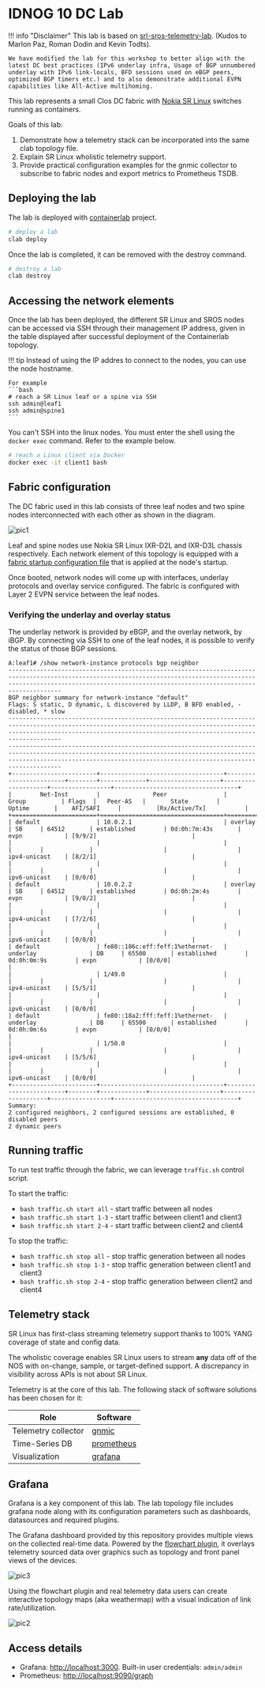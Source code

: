 # IDNOG 10 DC Lab

!!! info "Disclaimer"
    This lab is based on [srl-sros-telemetry-lab](https://github.com/srl-labs/srl-sros-telemetry-lab). (Kudos to Marlon Paz, Roman Dodin and Kevin Todts). 
    
    We have modified the lab for this workshop to better align with the latest DC best practices (IPv6 underlay infra, Usage of BGP unnumbered underlay with IPv6 link-locals, BFD sessions used on eBGP peers, optimized BGP timers etc.) and to also demonstrate additional EVPN capabilities like All-Active multihoming.

This lab represents a small Clos DC fabric with [Nokia SR Linux](https://learn.srlinux.dev/) switches running as containers.

Goals of this lab:

1. Demonstrate how a telemetry stack can be incorporated into the same clab topology file.
2. Explain SR Linux wholistic telemetry support.
3. Provide practical configuration examples for the gnmic collector to subscribe to fabric nodes and export metrics to Prometheus TSDB.

## Deploying the lab

The lab is deployed with [containerlab](https://containerlab.dev) project.

```bash
# deploy a lab
clab deploy
```

Once the lab is completed, it can be removed with the destroy command.

```bash
# destroy a lab
clab destroy
```

## Accessing the network elements

Once the lab has been deployed, the different SR Linux and SROS nodes can be accessed via SSH through their management IP address, given in the table displayed after successful deployment of the Containerlab topology.

!!! tip
    Instead of using the IP addres to connect to the nodes, you can use the node hostname.

    For example
    ```bash
    # reach a SR Linux leaf or a spine via SSH
    ssh admin@leaf1
    ssh admin@spine1
    ```

You can't SSH into the linux nodes. You must enter the shell using the `docker exec` command. Refer to the example below.


```bash
# reach a Linux client via Docker
docker exec -it client1 bash
```

## Fabric configuration

The DC fabric used in this lab consists of three leaf nodes and two spine nodes interconnected with each other as shown in the diagram.

![pic1](../idnog10-workshop-topology.png)

Leaf and spine nodes use Nokia SR Linux IXR-D2L and IXR-D3L chassis respectively. Each network element of this topology is equipped with a [fabric startup configuration file](configs/fabric) that is applied at the node's startup.

Once booted, network nodes will come up with interfaces, underlay protocols and overlay service configured. The fabric is configured with Layer 2 EVPN service between the leaf nodes.

### Verifying the underlay and overlay status

The underlay network is provided by eBGP, and the overlay network, by iBGP. By connecting via SSH to one of the leaf nodes, it is possible to verify the status of those BGP sessions.

```
A:leaf1# /show network-instance protocols bgp neighbor
---------------------------------------------------------------------------------------------------------------------------------------------------------------------------------------------------------------------------------
BGP neighbor summary for network-instance "default"
Flags: S static, D dynamic, L discovered by LLDP, B BFD enabled, - disabled, * slow
---------------------------------------------------------------------------------------------------------------------------------------------------------------------------------------------------------------------------------
---------------------------------------------------------------------------------------------------------------------------------------------------------------------------------------------------------------------------------
+------------------------+-----------------------------------+------------------------+--------+-------------+--------------------+--------------------+-----------------+-----------------------------------+
|        Net-Inst        |               Peer                |         Group          | Flags  |   Peer-AS   |       State        |       Uptime       |    AFI/SAFI     |          [Rx/Active/Tx]           |
+========================+===================================+========================+========+=============+====================+====================+=================+===================================+
| default                | 10.0.2.1                          | overlay                | SB     | 64512       | established        | 0d:0h:7m:43s       | evpn            | [9/9/2]                           |
|                        |                                   |                        |        |             |                    |                    | ipv4-unicast    | [8/2/1]                           |
|                        |                                   |                        |        |             |                    |                    | ipv6-unicast    | [0/0/0]                           |
| default                | 10.0.2.2                          | overlay                | SB     | 64512       | established        | 0d:0h:2m:4s        | evpn            | [9/0/2]                           |
|                        |                                   |                        |        |             |                    |                    | ipv4-unicast    | [7/2/6]                           |
|                        |                                   |                        |        |             |                    |                    | ipv6-unicast    | [0/0/0]                           |
| default                | fe80::186c:eff:feff:1%ethernet-   | underlay               | DB     | 65500       | established        | 0d:0h:0m:9s        | evpn            | [0/0/0]                           |
|                        | 1/49.0                            |                        |        |             |                    |                    | ipv4-unicast    | [5/5/1]                           |
|                        |                                   |                        |        |             |                    |                    | ipv6-unicast    | [0/0/0]                           |
| default                | fe80::18a2:fff:feff:1%ethernet-   | underlay               | DB     | 65500       | established        | 0d:0h:0m:6s        | evpn            | [0/0/0]                           |
|                        | 1/50.0                            |                        |        |             |                    |                    | ipv4-unicast    | [5/5/6]                           |
|                        |                                   |                        |        |             |                    |                    | ipv6-unicast    | [0/0/0]                           |
+------------------------+-----------------------------------+------------------------+--------+-------------+--------------------+--------------------+-----------------+-----------------------------------+
Summary:
2 configured neighbors, 2 configured sessions are established, 0 disabled peers
2 dynamic peers
```

## Running traffic

To run test traffic through the fabric, we can leverage `traffic.sh` control script.

To start the traffic:

* `bash traffic.sh start all` - start traffic between all nodes
* `bash traffic.sh start 1-3` - start traffic between client1 and client3
* `bash traffic.sh start 2-4` - start traffic between client2 and client4

To stop the traffic:

* `bash traffic.sh stop all` - stop traffic generation between all nodes
* `bash traffic.sh stop 1-3` - stop traffic generation between client1 and client3
* `bash traffic.sh stop 2-4` - stop traffic generation between client2 and client4

## Telemetry stack

SR Linux has first-class streaming telemetry support thanks to 100% YANG coverage of state and config data. 

The wholistic coverage enables SR Linux users to stream **any** data off of the NOS with on-change, sample, or target-defined support. A discrepancy in visibility across APIs is not about SR Linux.

Telemetry is at the core of this lab. The following stack of software solutions has been chosen for it:

| Role                | Software                              |
| ------------------- | ------------------------------------- |
| Telemetry collector | [gnmic](https://gnmic.openconfig.net) |
| Time-Series DB      | [prometheus](https://prometheus.io)   |
| Visualization       | [grafana](https://grafana.com)        |

## Grafana

Grafana is a key component of this lab. The lab topology file includes grafana node along with its configuration parameters such as dashboards, datasources and required plugins.

The Grafana dashboard provided by this repository provides multiple views on the collected real-time data. Powered by the [flowchart plugin](https://grafana.com/grafana/plugins/agenty-flowcharting-panel/), it overlays telemetry sourced data over graphics such as topology and front panel views of the devices.

![pic3](https://user-images.githubusercontent.com/86619221/205601697-bd5b68f0-e2c6-49d3-a1f3-1cb5b67b34d9.JPG)

Using the flowchart plugin and real telemetry data users can create interactive topology maps (aka weathermap) with a visual indication of link rate/utilization.

![pic2](https://user-images.githubusercontent.com/86619221/205601728-f3b254d1-2b03-4e75-b0e4-eb89cf54789a.JPG)

## Access details

* Grafana: <http://localhost:3000>. Built-in user credentials: `admin/admin`
* Prometheus: <http://localhost:9090/graph>
